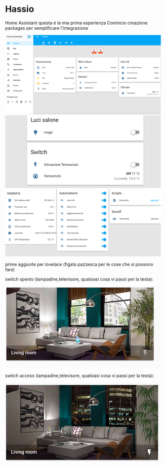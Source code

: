 # Hassio
Home Assistant
questa è la mia prima esperienza
Comincio creazione packages per semplificare l'integrazione

![alt text](https://github.com/Giancky79/Hassio/blob/master/image/Schermata%202018-12-30%20alle%2014.17.05.png)
![alt text](https://github.com/Giancky79/Hassio/blob/master/image/Schermata%202018-12-30%20alle%2014.17.24.png)
![alt text](https://github.com/Giancky79/Hassio/blob/master/image/Schermata%202018-12-30%20alle%2014.17.44.png)

prime aggiunte per lovelace (figata pazzesca per le cose che si possono fare)

switch spento 
(lampadine,televisore, qualsiasi cosa vi passi per la testa):

![alt text](https://github.com/Giancky79/Hassio/blob/master/image/Schermata%202019-01-06%20alle%2015.10.42.png)

switch acceso 
(lampadine,televisore, qualsiasi cosa vi passi per la testa):

![alt text](https://github.com/Giancky79/Hassio/blob/master/image/Schermata%202019-01-06%20alle%2015.11.49.png)

